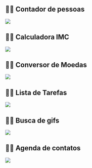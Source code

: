 ## 👨‍💻 Contador de pessoas

![](PrintScreen/app1.png)

## 👨‍💻 Calculadora IMC

![](PrintScreen/app2.png)

## 👨‍💻 Conversor de Moedas

![](PrintScreen/app3.png)

## 👨‍💻 Lista de Tarefas

![](PrintScreen/app4.png)

## 👨‍💻 Busca de gifs

![](PrintScreen/app5.png)

## 👨‍💻 Agenda de contatos

![](PrintScreen/app6.jpeg)